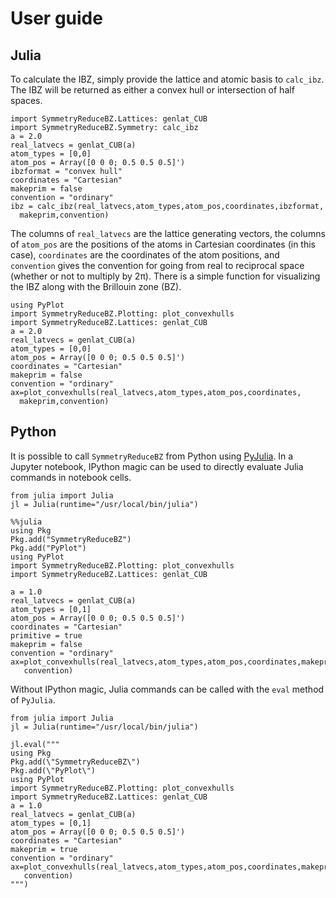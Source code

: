 # User guide

## Julia

To calculate the IBZ, simply provide the lattice and atomic basis to `calc_ibz`.
The IBZ will be returned as either a convex hull or intersection of half spaces.
```@example
import SymmetryReduceBZ.Lattices: genlat_CUB
import SymmetryReduceBZ.Symmetry: calc_ibz
a = 2.0
real_latvecs = genlat_CUB(a)
atom_types = [0,0]
atom_pos = Array([0 0 0; 0.5 0.5 0.5]')
ibzformat = "convex hull"
coordinates = "Cartesian"
makeprim = false
convention = "ordinary"
ibz = calc_ibz(real_latvecs,atom_types,atom_pos,coordinates,ibzformat,
  makeprim,convention)
```
The columns of `real_latvecs` are the lattice generating vectors, the columns
of `atom_pos` are the positions of the atoms in Cartesian coordinates (in this
case), `coordinates` are the coordinates of the atom positions, and `convention`
gives the convention for going from real to reciprocal space (whether or not to
multiply by 2π). There is a simple function for visualizing the IBZ along with
the Brillouin zone (BZ).
```@example
using PyPlot
import SymmetryReduceBZ.Plotting: plot_convexhulls
import SymmetryReduceBZ.Lattices: genlat_CUB
a = 2.0
real_latvecs = genlat_CUB(a)
atom_types = [0,0]
atom_pos = Array([0 0 0; 0.5 0.5 0.5]')
coordinates = "Cartesian"
makeprim = false
convention = "ordinary"
ax=plot_convexhulls(real_latvecs,atom_types,atom_pos,coordinates,
  makeprim,convention)
```

## Python
It is possible to call `SymmetryReduceBZ` from Python using 
[PyJulia](https://pyjulia.readthedocs.io/en/latest/). In a
Jupyter notebook, IPython magic can be used to directly evaluate Julia commands
in notebook cells.
```
from julia import Julia
jl = Julia(runtime="/usr/local/bin/julia")
```
```
%%julia
using Pkg
Pkg.add("SymmetryReduceBZ")
Pkg.add("PyPlot")
using PyPlot
import SymmetryReduceBZ.Plotting: plot_convexhulls
import SymmetryReduceBZ.Lattices: genlat_CUB

a = 1.0
real_latvecs = genlat_CUB(a)
atom_types = [0,1]
atom_pos = Array([0 0 0; 0.5 0.5 0.5]')
coordinates = "Cartesian"
primitive = true
makeprim = false
convention = "ordinary"
ax=plot_convexhulls(real_latvecs,atom_types,atom_pos,coordinates,makeprim,
   convention)
```

Without IPython magic, Julia commands can be called with the `eval` method of
`PyJulia`.
```
from julia import Julia
jl = Julia(runtime="/usr/local/bin/julia")

jl.eval("""
using Pkg
Pkg.add(\"SymmetryReduceBZ\")
Pkg.add(\"PyPlot\")
using PyPlot
import SymmetryReduceBZ.Plotting: plot_convexhulls
import SymmetryReduceBZ.Lattices: genlat_CUB
a = 1.0
real_latvecs = genlat_CUB(a)
atom_types = [0,1]
atom_pos = Array([0 0 0; 0.5 0.5 0.5]')
coordinates = "Cartesian"
makeprim = true
convention = "ordinary"
ax=plot_convexhulls(real_latvecs,atom_types,atom_pos,coordinates,makeprim,
   convention)
""")
```
